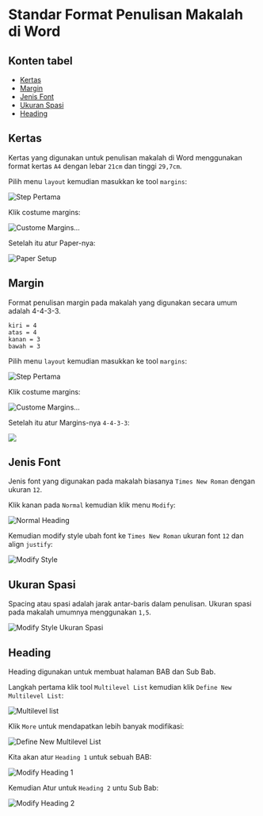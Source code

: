 # Standar Format Penulisan Makalah di Word

## Konten tabel
- [Kertas](#kertas)
- [Margin](#margin)
- [Jenis Font](#jenis-font)
- [Ukuran Spasi](#ukuran-spasi)
- [Heading](#heading)

## Kertas

Kertas yang digunakan untuk penulisan makalah di Word menggunakan format kertas `A4` dengan lebar `21cm` dan tinggi `29,7cm`.

Pilih menu `layout` kemudian masukkan ke tool `margins`:

![Step Pertama](img/kertas/langkah1.png)

Klik costume margins:

![Custome Margins...](img/kertas/langkah2.png)

Setelah itu atur Paper-nya:

![Paper Setup](img/kertas/langkah3.png)

## Margin

Format penulisan margin pada makalah yang digunakan secara umum adalah 4-4-3-3.

    kiri = 4
    atas = 4
    kanan = 3
    bawah = 3

Pilih menu `layout` kemudian masukkan ke tool `margins`:

![Step Pertama](img/kertas/langkah1.png)

Klik costume margins:

![Custome Margins...](img/kertas/langkah2.png)

Setelah itu atur Margins-nya `4-4-3-3`:

![](img/margin/langkah1.png)

## Jenis Font

Jenis font yang digunakan pada makalah biasanya `Times New Roman` dengan ukuran `12`.

Klik kanan pada `Normal` kemudian klik menu `Modify`:

![Normal Heading](img/jenis-font/langkah1.png)

Kemudian modify style ubah font ke `Times New Roman` ukuran font `12` dan align `justify`:

![Modify Style](img/jenis-font/langkah2.png)

## Ukuran Spasi

Spacing atau spasi adalah jarak antar-baris dalam penulisan. Ukuran spasi pada makalah umumnya menggunakan `1,5`.

![Modify Style Ukuran Spasi](img/ukuran-spasi/langkah1.png)

## Heading

Heading digunakan untuk membuat halaman BAB dan Sub Bab.

Langkah pertama klik tool `Multilevel List` kemudian klik `Define New Multilevel List`:

![Multilevel list](img/heading/langkah1.png)

Klik `More` untuk mendapatkan lebih banyak modifikasi:

![Define New Multilevel List](img/heading/langkah2.png)

Kita akan atur `Heading 1` untuk sebuah BAB:

![Modify Heading 1](img/heading/langkah3.png)

Kemudian Atur untuk `Heading 2` untu Sub Bab:

![Modify Heading 2](./img/heading/langkah4.png)
